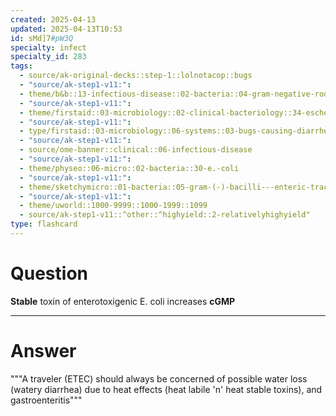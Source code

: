 ```yaml
---
created: 2025-04-13
updated: 2025-04-13T10:53
id: sMd]7#pW3Q
specialty: infect
specialty_id: 283
tags:
  - source/ak-original-decks::step-1::lolnotacop::bugs
  - "source/ak-step1-v11:": 
  - theme/b&b::13-infectious-disease::02-bacteria::04-gram-negative-rods
  - "source/ak-step1-v11:": 
  - theme/firstaid::03-microbiology::02-clinical-bacteriology::34-escherichia-coli
  - "source/ak-step1-v11:": 
  - type/firstaid::03-microbiology::06-systems::03-bugs-causing-diarrhea
  - "source/ak-step1-v11:": 
  - source/ome-banner::clinical::06-infectious-disease
  - "source/ak-step1-v11:": 
  - theme/physeo::06-micro::02-bacteria::30-e.-coli
  - "source/ak-step1-v11:": 
  - theme/sketchymicro::01-bacteria::05-gram-(-)-bacilli---enteric-tract::05-escherichia-coli-(etec,-ehec)
  - "source/ak-step1-v11:": 
  - theme/uworld::1000-9999::1000-1999::1099
  - source/ak-step1-v11::^other::^highyield::2-relativelyhighyield"
type: flashcard
---
```


# Question
**Stable** toxin of enterotoxigenic E. coli increases **cGMP**

---

# Answer
"""A traveler (ETEC) should always be concerned of possible water loss (watery diarrhea) due to heat effects (heat labile 'n' heat stable toxins), and gastroenteritis"""